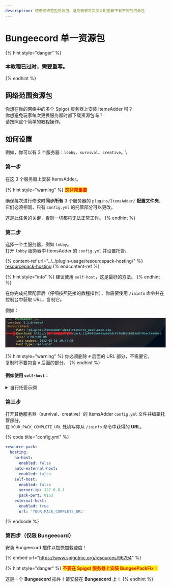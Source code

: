 ```yaml
---
description: 使用网络范围资源包，避免玩家每次加入时重新下载不同的资源包
---
```


# Bungeecord 单一资源包

{% hint style="danger" %}
### 本教程已过时，需要重写。
{% endhint %}

## 网络范围资源包

你想在你的网络中的多个 Spigot 服务器上安装 ItemsAdder 吗？\
你想避免玩家每次更换服务器时都下载资源包吗？\
请按照这个简单的教程操作。

## 如何设置

例如，你可以有 3 个服务器：`lobby`、`survival`、`creative`。\\

### 第一步

在这 3 个服务器上安装 ItemsAdder。

{% hint style="warning" %}
<mark style="color:red;">**这非常重要**</mark>

确保每次进行修改时**同步所有** 3 个服务器的 `plugins/ItemsAdder/` **配置文件夹**，它们必须相同，只有 `config.yml` 的托管部分可以更改。

这是此任务的关键，否则一切都将无法正常工作。
{% endhint %}

### 第二步

选择一个主服务器，例如 `lobby`。\
打开 `lobby` 服务器中 ItemsAdder 的 `config.yml` 并设置托管。

{% content-ref url="../../plugin-usage/resourcepack-hosting/" %}
[resourcepack-hosting](../../plugin-usage/resourcepack-hosting/)
{% endcontent-ref %}

{% hint style="info" %}
建议使用 `self-host`，这是最好的方法。
{% endhint %}

在你完成托管配置后（仔细按照链接的教程操作），你需要使用 `/iainfo` 命令并在控制台中获取 URL，复制它。

例如：

![](<../../.gitbook/assets/image (60) (1).png>)

{% hint style="warning" %}
你必须删除 `#` 后面的 URL 部分，不需要它。\
复制时不要包含 `#` 后面的部分。
{% endhint %}

#### 例如使用 `self-host`：

<details>

<summary>自行托管示例</summary>

{% code title="config.yml" %}
```yaml
resource-pack:
  hosting:
    no-host:
      enabled: false
    auto-external-host:
      enabled: false
    self-host:
      enabled: true
      server-ip: YOUR_SERVER_IP_HERE
      pack-port: 8163
    external-host:
      enabled: false
      url: ''
```
{% endcode %}

运行 `/iazip` 生成资源包。

</details>

### 第三步

打开其他服务器（survival、creative）的 ItemsAdder `config.yml` 文件并编辑托管部分。\
在 `YOUR_PACK_COMPLETE_URL` 处填写你从 `/iainfo` 命令中获得的 **URL**。

{% code title="config.yml" %}
```yaml
resource-pack:
  hosting:
    no-host:
      enabled: false
    auto-external-host:
      enabled: false
    self-host:
      enabled: false
      server-ip: 127.0.0.1
      pack-port: 8163
    external-host:
      enabled: true
      url: 'YOUR_PACK_COMPLETE_URL'
```
{% endcode %}

### 第四步（仅限 Bungeecord）

安装 Bungeecord 插件以加快加载速度！

{% embed url="https://www.spigotmc.org/resources/96794" %}

{% hint style="danger" %}
<mark style="color:red;">**不要在 Spigot 服务器上安装 BungeePackFix！**</mark>

这是一个 **Bungeecord** 插件！请安装在 **Bungeecord** 上！
{% endhint %}
